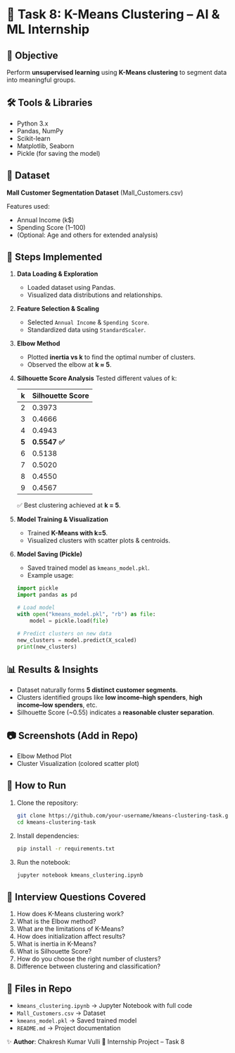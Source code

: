 # 🧩 Task 8: K-Means Clustering – AI & ML Internship

## 📌 Objective

Perform **unsupervised learning** using **K-Means clustering** to segment data into meaningful groups.

## 🛠️ Tools & Libraries

* Python 3.x
* Pandas, NumPy
* Scikit-learn
* Matplotlib, Seaborn
* Pickle (for saving the model)

## 📂 Dataset

**Mall Customer Segmentation Dataset** (Mall_Customers.csv)

Features used:

* Annual Income (k$)
* Spending Score (1–100)
* (Optional: Age and others for extended analysis)

## 📖 Steps Implemented

1. **Data Loading & Exploration**

   * Loaded dataset using Pandas.
   * Visualized data distributions and relationships.

2. **Feature Selection & Scaling**

   * Selected `Annual Income` & `Spending Score`.
   * Standardized data using `StandardScaler`.

3. **Elbow Method**

   * Plotted **inertia vs k** to find the optimal number of clusters.
   * Observed the elbow at **k ≈ 5**.

4. **Silhouette Score Analysis**
   Tested different values of k:

   | k     | Silhouette Score |
   | ----- | ---------------- |
   | 2     | 0.3973           |
   | 3     | 0.4666           |
   | 4     | 0.4943           |
   | **5** | **0.5547 ✅**     |
   | 6     | 0.5138           |
   | 7     | 0.5020           |
   | 8     | 0.4550           |
   | 9     | 0.4567           |

   ✅ Best clustering achieved at **k = 5**.

5. **Model Training & Visualization**

   * Trained **K-Means with k=5**.
   * Visualized clusters with scatter plots & centroids.

6. **Model Saving (Pickle)**

   * Saved trained model as `kmeans_model.pkl`.
   * Example usage:

   ```python
   import pickle
   import pandas as pd

   # Load model
   with open("kmeans_model.pkl", "rb") as file:
       model = pickle.load(file)

   # Predict clusters on new data
   new_clusters = model.predict(X_scaled)
   print(new_clusters)
   ```

## 📊 Results & Insights

* Dataset naturally forms **5 distinct customer segments**.
* Clusters identified groups like **low income–high spenders**, **high income–low spenders**, etc.
* Silhouette Score (~0.55) indicates a **reasonable cluster separation**.

## 📷 Screenshots (Add in Repo)

* Elbow Method Plot
* Cluster Visualization (colored scatter plot)

## 📌 How to Run

1. Clone the repository:

   ```bash
   git clone https://github.com/your-username/kmeans-clustering-task.git
   cd kmeans-clustering-task
   ```
2. Install dependencies:

   ```bash
   pip install -r requirements.txt
   ```
3. Run the notebook:

   ```bash
   jupyter notebook kmeans_clustering.ipynb
   ```

## 🙋 Interview Questions Covered

1. How does K-Means clustering work?
2. What is the Elbow method?
3. What are the limitations of K-Means?
4. How does initialization affect results?
5. What is inertia in K-Means?
6. What is Silhouette Score?
7. How do you choose the right number of clusters?
8. Difference between clustering and classification?

## 📌 Files in Repo

* `kmeans_clustering.ipynb` → Jupyter Notebook with full code
* `Mall_Customers.csv` → Dataset
* `kmeans_model.pkl` → Saved trained model
* `README.md` → Project documentation

✨ **Author**: Chakresh Kumar Vulli
📅 Internship Project – Task 8
